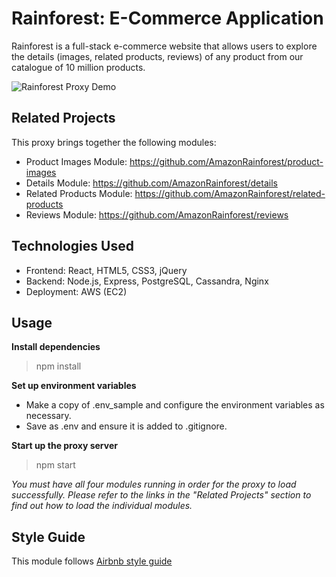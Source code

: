# Rainforest: E-Commerce Application

Rainforest is a full-stack e-commerce website that allows users to explore the details (images, related products, reviews) of any product from our catalogue of 10 million products.

![Rainforest Proxy Demo](demo/demo.gif)

## Related Projects

This proxy brings together the following modules:
  - Product Images Module: https://github.com/AmazonRainforest/product-images
  - Details Module: https://github.com/AmazonRainforest/details
  - Related Products Module: https://github.com/AmazonRainforest/related-products
  - Reviews Module: https://github.com/AmazonRainforest/reviews

## Technologies Used

  - Frontend: React, HTML5, CSS3, jQuery
  - Backend: Node.js, Express, PostgreSQL, Cassandra, Nginx
  - Deployment: AWS (EC2)

## Usage

**Install dependencies**
> npm install

**Set up environment variables**
- Make a copy of .env_sample and configure the environment variables as necessary.
- Save as .env and ensure it is added to .gitignore.

**Start up the proxy server**
> npm start

*You must have all four modules running in order for the proxy to load successfully. Please refer to the links in the "Related Projects" section to find out how to load the individual modules.*

## Style Guide
This module follows [Airbnb style guide](https://github.com/airbnb/javascript)